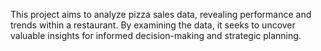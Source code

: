 This project aims to analyze pizza sales data, revealing performance and trends within a restaurant. 
By examining the data, it seeks to uncover valuable insights for informed decision-making and strategic planning.
